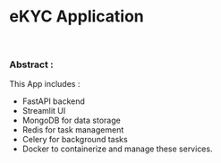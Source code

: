 # eKYC Application 

<br>

### Abstract : 
This App includes :
+ FastAPI backend
+ Streamlit UI
+ MongoDB for data storage
+ Redis for task management
+ Celery for background tasks
+ Docker to containerize and manage these services.

<br>

